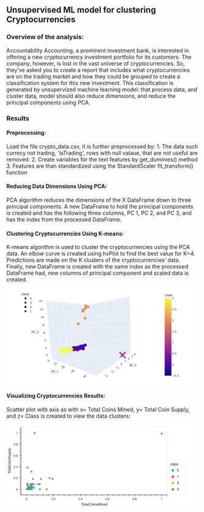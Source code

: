 ## Unsupervised ML model for clustering Cryptocurrencies

### Overview of the analysis:
Accountability Accounting, a prominent investment bank, is interested in offering a new cryptocurrency investment portfolio for its customers. The company, however, is lost in the vast universe of cryptocurrencies. So, they’ve asked you to create a report that includes what cryptocurrencies are on the trading market and how they could be grouped to create a classification system for this new investment.
This classification is generated by unsupervized machine learning model: that process data, and cluster data, model should also reduce dimensions, and reduce the principal components using PCA.

### Results

#### Preprocessing: 
Load the file crypto_data.csv, it is further preprocessed by: 
    1. The data such currecy not trading, 'IsTrading', rows with null valaue, that are not useful are removed.
    2. Create variables for the text features by get_dummies() method
    3. Features are than standardized using the StandardScaler fit_transform() function

#### Reducing Data Dimensions Using PCA:
PCA algorithm reduces the dimensions of the X DataFrame down to three principal components. A new DataFrame to hold the principal components is created and has the following three columns, PC 1, PC 2, and PC 3, and has the index from the processed DataFrame.

#### Clustering Cryptocurrencies Using K-means:
K-means algorithm is used to cluster the cryptocurrencies using the PCA data. An elbow curve is created using hvPlot to find the best value for K=4. Predictions are made on the K clusters of the cryptocurrencies’ data. Finally,  new DataFrame is created with the same index as the processed DataFrame had, new columns of principal component and scaled data is created.

![Visualizing Clustering Results](https://github.com/div1085/Cryptocurrencies/blob/a1b88d88c4cb94264b043f592975974c29363256/Resources/clustering.png)


#### Visualizing Cryptocurrencies Results:
Scatter plot with axis as with x= Total Coins Mined, y= Total Coin Supply, and z= Class is created to view the data clusters:

![Visualizing Cryptocurrencies Results](https://github.com/div1085/Cryptocurrencies/blob/7634acb2407de0045c9e1837f5953634338e9dfb/Resources/bokeh_plot.png)

